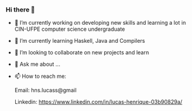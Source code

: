 ### Hi there 👋

<!--
**lucashnss/lucashnss** is a ✨ _special_ ✨ repository because its `README.md` (this file) appears on your GitHub profile.

Here are some ideas to get you started:
-->
- 🔭 I’m currently working on developing new skills and learning a lot in CIN-UFPE computer science undergraduate
-  🌱 I’m currently learning Haskell, Java and Compilers
- 👯 I’m looking to collaborate on new projects and learn
- 💬 Ask me about ...
- 📫 How to reach me:
  
  Email: hns.lucass@gmail
  
  Linkedin: https://www.linkedin.com/in/lucas-henrique-03b90829a/
